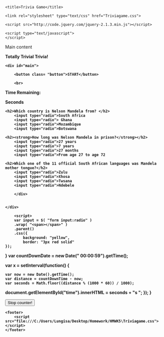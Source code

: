 <!DOCTYPE html>

<html lang="en-us">

<head><meta http-equiv="Content-Type" content="text/html; charset=UTF-8">

    
    <title>Trivia Game</title>

    <link rel="stylesheet" type="text/css" href="Triviagame.css">

	<script src="http://code.jquery.com/jquery-2.1.3.min.js"></script>

    <script type="text/javascript">
	</script>
</head>

<body>
<div id="container">




<p>Main content</p>


<div class="header"><strong>Totally Trivial Trivia!<strong>
<br>

	<div id="main">

		<button class= "button">START</button>

		<br>
		

<!--Timer function here-->
Time Remaining: <p id="time"></p> Seconds

<div class= "questions">

	<h2>Which country is Nelson Mandela from? </h2>
		<input type="radio">South Africa
		<input type="radio"> Ghana
		<input type="radio">Mozambique
		<input type="radio">Botswana

	<h2><strong>How long was Nelson Mandela in prison?</strong></h2>
		<input type="radio">27 years
		<input type="radio">7 years
		<input type="radio">27 months
		<input type="radio">From age 27 to age 72

	<h2>Which one of the 11 official South African languages was Mandela mother tongue?</h2>
		<input type="radio">Zulu
		<input type="radio">Xhosa
		<input type="radio">Twsana
		<input type="radio">Ndebele

		</div>


	</div>

</div>

		<script>
		var input = $( "form input:radio" )
  		.wrap( "<span></span>" )
  		.parent()
    	.css({
      		background: "yellow",
      		border: "3px red solid"
    });

 }
var countDownDate = new Date(" 00:00:59").getTime();

var x = setInterval(function() {

	var now = new Date().getTime();
	var distance = countDownTime - now;
	var seconds = Math.floor((distance % (1000 * 60)) / 1000);

document.getElementById("time").innerHTML = seconds + "s ";
});
}

 <button onClick="clearInterval(myTimer)">Stop counter!</button>
		</script>

</body>

   	<footer>
		<script src="file:///C:/Users/Lungisa/Desktop/Homework/HMWK5\Triviagame.css"></script>
 	</footer>
 

  <link rel="stylesheet" href="./Triviagame_files/bootstrap.min.css" integrity="sha384-BVYiiSIFeK1dGmJRAkycuHAHRg32OmUcww7on3RYdg4Va+PmSTsz/K68vbdEjh4u" crossorigin="anonymous">

<!-- Optional theme -->
<link rel="stylesheet" href="./Triviagame_files/bootstrap-theme.min.css" integrity="sha384-rHyoN1iRsVXV4nD0JutlnGaslCJuC7uwjduW9SVrLvRYooPp2bWYgmgJQIXwl/Sp" crossorigin="anonymous">

<!-- Latest compiled and minified JavaScript -->
<script src="Triviagame_files/bootstrap.min.js.download" integrity="sha384-Tc5IQib027qvyjSMfHjOMaLkfuWVxZxUPnCJA7l2mCWNIpG9mGCD8wGNIcPD7Txa" crossorigin="anonymous">
  
</script>

</body>

</html>

